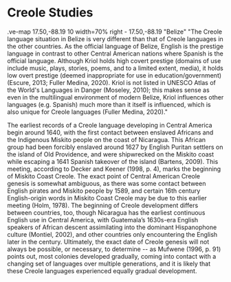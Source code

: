 # Creole Studies

.ve-map 17.50,-88.19 10 width=70% right
    - 17.50,-88.19 "Belize" "The Creole language situation in Belize is very different than that of Creole languages in the other countries. As the official language of Belize, English is the prestige language in contrast to other Central American nations where Spanish is the official language. Although Kriol holds high covert prestige (domains of use include music, plays, stories, poems, and to a limited extent, media), it holds low overt prestige (deemed inappropriate for use in education/government) (Escure, 2013; Fuller Medina, 2020). Kriol is not listed in UNESCO Atlas of the World's Languages in Danger (Moseley, 2010); this makes sense as even in the multilingual environment of modern Belize, Kriol influences other languages (e.g. Spanish) much more than it itself is influenced, which is also unique for Creole languages (Fuller Medina, 2020)."



The earliest records of a Creole language developing in Central America begin around 1640, with the first contact between enslaved Africans and the Indigenous Miskito people on the coast of Nicaragua. This African group had been forcibly enslaved around 1627 by English Puritan settlers on the island of Old Providence, and were shipwrecked on the Miskito coast while escaping a 1641 Spanish takeover of the island (Bartens, 2009). This meeting, according to Decker and Keener (1998, p. 4), marks the beginning of Miskito Coast Creole. The exact point of Central American Creole genesis is somewhat ambiguous, as there was some contact between English pirates and Miskito people by 1589, and certain 16th century English-origin words in Miskito Coast Creole may be due to this earlier meeting (Holm, 1978). The beginning of Creole development differs between countries, too, though Nicaragua has the earliest continuous English use in Central America, with Guatemala’s 1630s-era English speakers of African descent assimilating into the dominant Hispanophone culture (Montiel, 2002), and other countries only encountering the English later in the century. Ultimately, the exact date of Creole genesis will not always be possible, or necessary, to determine -- as Mufwene (1996, p. 91) points out, most colonies developed gradually, coming into contact with a changing set of languages over multiple generations, and it is likely that these Creole languages experienced equally gradual development. 


